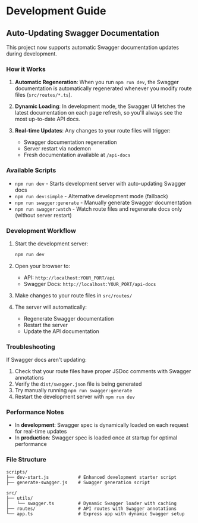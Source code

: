 # Development Guide

## Auto-Updating Swagger Documentation

This project now supports automatic Swagger documentation updates during development.

### How it Works

1. **Automatic Regeneration**: When you run `npm run dev`, the Swagger documentation is automatically regenerated whenever you modify route files (`src/routes/*.ts`).

2. **Dynamic Loading**: In development mode, the Swagger UI fetches the latest documentation on each page refresh, so you'll always see the most up-to-date API docs.

3. **Real-time Updates**: Any changes to your route files will trigger:
   - Swagger documentation regeneration
   - Server restart via nodemon
   - Fresh documentation available at `/api-docs`

### Available Scripts

- `npm run dev` - Starts development server with auto-updating Swagger docs
- `npm run dev:simple` - Alternative development mode (fallback)
- `npm run swagger:generate` - Manually generate Swagger documentation
- `npm run swagger:watch` - Watch route files and regenerate docs only (without server restart)

### Development Workflow

1. Start the development server:
   ```bash
   npm run dev
   ```

2. Open your browser to:
   - API: `http://localhost:YOUR_PORT/api`
   - Swagger Docs: `http://localhost:YOUR_PORT/api-docs`

3. Make changes to your route files in `src/routes/`

4. The server will automatically:
   - Regenerate Swagger documentation
   - Restart the server
   - Update the API documentation

### Troubleshooting

If Swagger docs aren't updating:

1. Check that your route files have proper JSDoc comments with Swagger annotations
2. Verify the `dist/swagger.json` file is being generated
3. Try manually running `npm run swagger:generate`
4. Restart the development server with `npm run dev`

### Performance Notes

- In **development**: Swagger spec is dynamically loaded on each request for real-time updates
- In **production**: Swagger spec is loaded once at startup for optimal performance

### File Structure

```
scripts/
├── dev-start.js           # Enhanced development starter script
├── generate-swagger.js    # Swagger generation script

src/
├── utils/
│   └── swagger.ts         # Dynamic Swagger loader with caching
├── routes/                # API routes with Swagger annotations
└── app.ts                 # Express app with dynamic Swagger setup
```
